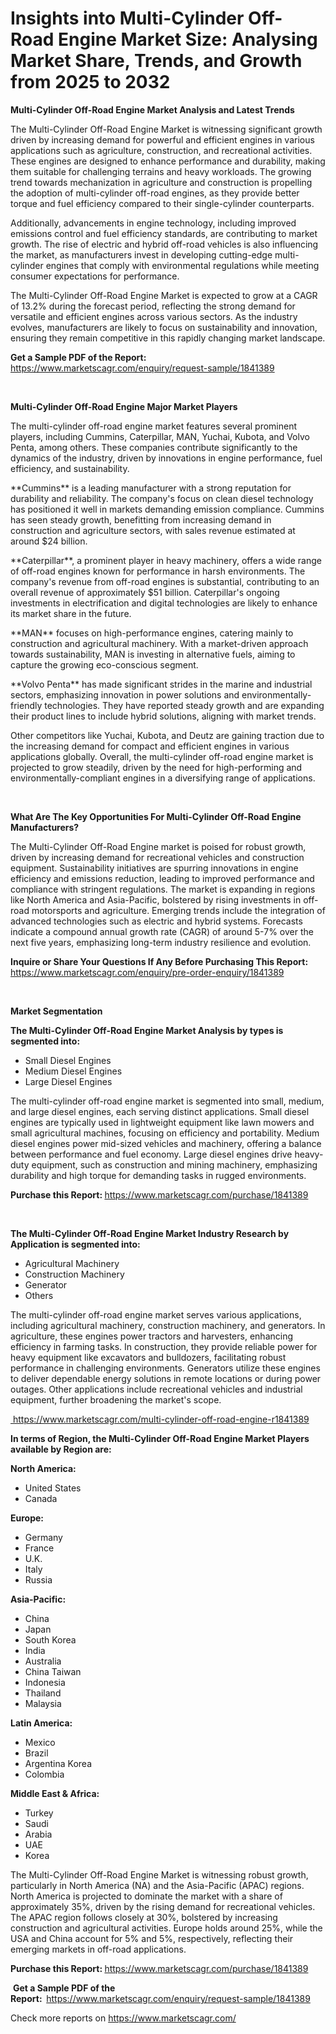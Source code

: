 <p><h1>Insights into Multi-Cylinder Off-Road Engine Market Size: Analysing Market Share, Trends, and Growth from 2025 to 2032</h1></p><p><strong>Multi-Cylinder Off-Road Engine Market Analysis and Latest Trends</strong></p>
<p><p>The Multi-Cylinder Off-Road Engine Market is witnessing significant growth driven by increasing demand for powerful and efficient engines in various applications such as agriculture, construction, and recreational activities. These engines are designed to enhance performance and durability, making them suitable for challenging terrains and heavy workloads. The growing trend towards mechanization in agriculture and construction is propelling the adoption of multi-cylinder off-road engines, as they provide better torque and fuel efficiency compared to their single-cylinder counterparts.</p><p>Additionally, advancements in engine technology, including improved emissions control and fuel efficiency standards, are contributing to market growth. The rise of electric and hybrid off-road vehicles is also influencing the market, as manufacturers invest in developing cutting-edge multi-cylinder engines that comply with environmental regulations while meeting consumer expectations for performance.</p><p>The Multi-Cylinder Off-Road Engine Market is expected to grow at a CAGR of 13.2% during the forecast period, reflecting the strong demand for versatile and efficient engines across various sectors. As the industry evolves, manufacturers are likely to focus on sustainability and innovation, ensuring they remain competitive in this rapidly changing market landscape.</p></p>
<p><strong>Get a Sample PDF of the Report:&nbsp;</strong> <a href="https://www.marketscagr.com/enquiry/request-sample/1841389?utm_campaign=2648&utm_medium=2&utm_source=Github&utm_content=ia&utm_term=12042025&utm_id=multi-cylinder-off-road-engine">https://www.marketscagr.com/enquiry/request-sample/1841389</a></p>
<p>&nbsp;</p>
<p><strong>Multi-Cylinder Off-Road Engine Major Market Players</strong></p>
<p><p>The multi-cylinder off-road engine market features several prominent players, including Cummins, Caterpillar, MAN, Yuchai, Kubota, and Volvo Penta, among others. These companies contribute significantly to the dynamics of the industry, driven by innovations in engine performance, fuel efficiency, and sustainability.</p><p>**Cummins** is a leading manufacturer with a strong reputation for durability and reliability. The company's focus on clean diesel technology has positioned it well in markets demanding emission compliance. Cummins has seen steady growth, benefitting from increasing demand in construction and agriculture sectors, with sales revenue estimated at around $24 billion.</p><p>**Caterpillar**, a prominent player in heavy machinery, offers a wide range of off-road engines known for performance in harsh environments. The company's revenue from off-road engines is substantial, contributing to an overall revenue of approximately $51 billion. Caterpillar's ongoing investments in electrification and digital technologies are likely to enhance its market share in the future.</p><p>**MAN** focuses on high-performance engines, catering mainly to construction and agricultural machinery. With a market-driven approach towards sustainability, MAN is investing in alternative fuels, aiming to capture the growing eco-conscious segment. </p><p>**Volvo Penta** has made significant strides in the marine and industrial sectors, emphasizing innovation in power solutions and environmentally-friendly technologies. They have reported steady growth and are expanding their product lines to include hybrid solutions, aligning with market trends.</p><p>Other competitors like Yuchai, Kubota, and Deutz are gaining traction due to the increasing demand for compact and efficient engines in various applications globally. Overall, the multi-cylinder off-road engine market is projected to grow steadily, driven by the need for high-performing and environmentally-compliant engines in a diversifying range of applications.</p></p>
<p>&nbsp;</p>
<p><strong>What Are The Key Opportunities For Multi-Cylinder Off-Road Engine Manufacturers?</strong></p>
<p><p>The Multi-Cylinder Off-Road Engine market is poised for robust growth, driven by increasing demand for recreational vehicles and construction equipment. Sustainability initiatives are spurring innovations in engine efficiency and emissions reduction, leading to improved performance and compliance with stringent regulations. The market is expanding in regions like North America and Asia-Pacific, bolstered by rising investments in off-road motorsports and agriculture. Emerging trends include the integration of advanced technologies such as electric and hybrid systems. Forecasts indicate a compound annual growth rate (CAGR) of around 5-7% over the next five years, emphasizing long-term industry resilience and evolution.</p></p>
<p><strong>Inquire or Share Your Questions If Any Before Purchasing This Report:</strong> <a href="https://www.marketscagr.com/enquiry/pre-order-enquiry/1841389?utm_campaign=2648&utm_medium=2&utm_source=Github&utm_content=ia&utm_term=12042025&utm_id=multi-cylinder-off-road-engine">https://www.marketscagr.com/enquiry/pre-order-enquiry/1841389</a></p>
<p>&nbsp;</p>
<p><strong>Market Segmentation</strong></p>
<p><strong>The Multi-Cylinder Off-Road Engine Market Analysis by types is segmented into:</strong></p>
<p><ul><li>Small Diesel Engines</li><li>Medium Diesel Engines</li><li>Large Diesel Engines</li></ul></p>
<p><p>The multi-cylinder off-road engine market is segmented into small, medium, and large diesel engines, each serving distinct applications. Small diesel engines are typically used in lightweight equipment like lawn mowers and small agricultural machines, focusing on efficiency and portability. Medium diesel engines power mid-sized vehicles and machinery, offering a balance between performance and fuel economy. Large diesel engines drive heavy-duty equipment, such as construction and mining machinery, emphasizing durability and high torque for demanding tasks in rugged environments.</p></p>
<p><strong>Purchase this Report:&nbsp;</strong><a href="https://www.marketscagr.com/purchase/1841389?utm_campaign=2648&utm_medium=2&utm_source=Github&utm_content=ia&utm_term=12042025&utm_id=multi-cylinder-off-road-engine">https://www.marketscagr.com/purchase/1841389</a></p>
<p>&nbsp;</p>
<p><strong>The Multi-Cylinder Off-Road Engine Market Industry Research by Application is segmented into:</strong></p>
<p><ul><li>Agricultural Machinery</li><li>Construction Machinery</li><li>Generator</li><li>Others</li></ul></p>
<p><p>The multi-cylinder off-road engine market serves various applications, including agricultural machinery, construction machinery, and generators. In agriculture, these engines power tractors and harvesters, enhancing efficiency in farming tasks. In construction, they provide reliable power for heavy equipment like excavators and bulldozers, facilitating robust performance in challenging environments. Generators utilize these engines to deliver dependable energy solutions in remote locations or during power outages. Other applications include recreational vehicles and industrial equipment, further broadening the market's scope.</p></p>
<p><a href="https://www.marketscagr.com/multi-cylinder-off-road-engine-r1841389?utm_campaign=2648&utm_medium=2&utm_source=Github&utm_content=ia&utm_term=12042025&utm_id=multi-cylinder-off-road-engine">&nbsp;https://www.marketscagr.com/multi-cylinder-off-road-engine-r1841389</a></p>
<p><strong>In terms of Region, the Multi-Cylinder Off-Road Engine Market Players available by Region are:</strong></p>
<p>
    <p> <strong> North America: </strong>
        <ul>
            <li>United States</li>
            <li>Canada</li>
        </ul>
        </p> 
    <p> <strong> Europe: </strong>
        <ul>
            <li>Germany</li>
            <li>France</li>
            <li>U.K.</li>
            <li>Italy</li>
            <li>Russia</li>
        </ul>
        </p> 
    <p> <strong> Asia-Pacific: </strong>
        <ul>
            <li>China</li>
            <li>Japan</li>
            <li>South Korea</li>
            <li>India</li>
            <li>Australia</li>
            <li>China Taiwan</li>
            <li>Indonesia</li>
            <li>Thailand</li>
            <li>Malaysia</li>
        </ul>
        </p> 
    <p> <strong> Latin America: </strong>
        <ul>
            <li>Mexico</li>
            <li>Brazil</li>
            <li>Argentina Korea</li>
            <li>Colombia</li>
        </ul>
        </p> 
    <p> <strong> Middle East & Africa: </strong>
        <ul>
            <li>Turkey</li>
            <li>Saudi</li>
            <li>Arabia</li>
            <li>UAE</li>
            <li>Korea</li>
        </ul>
    </p>
    </p>
<p><p>The Multi-Cylinder Off-Road Engine Market is witnessing robust growth, particularly in North America (NA) and the Asia-Pacific (APAC) regions. North America is projected to dominate the market with a share of approximately 35%, driven by the rising demand for recreational vehicles. The APAC region follows closely at 30%, bolstered by increasing construction and agricultural activities. Europe holds around 25%, while the USA and China account for 5% and 5%, respectively, reflecting their emerging markets in off-road applications.</p></p>
<p><strong>Purchase this Report: </strong><a href="https://www.marketscagr.com/purchase/1841389?utm_campaign=2648&utm_medium=2&utm_source=Github&utm_content=ia&utm_term=12042025&utm_id=multi-cylinder-off-road-engine">https://www.marketscagr.com/purchase/1841389</a></p>
<p>&nbsp;<strong>Get a Sample PDF of the Report:&nbsp;&nbsp;</strong><a href="https://www.marketscagr.com/enquiry/request-sample/1841389?utm_campaign=2648&utm_medium=2&utm_source=Github&utm_content=ia&utm_term=12042025&utm_id=multi-cylinder-off-road-engine">https://www.marketscagr.com/enquiry/request-sample/1841389</a></p>
<p><strong></strong></p>
<p>Check more reports on <a href="https://www.marketscagr.com/?utm_campaign=2648&utm_medium=2&utm_source=Github&utm_content=ia&utm_term=12042025&utm_id=multi-cylinder-off-road-engine">https://www.marketscagr.com/</a></p>